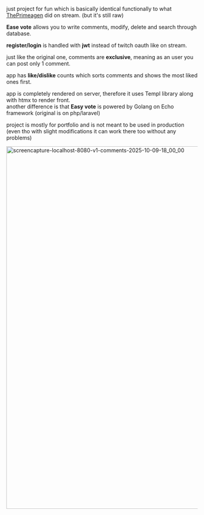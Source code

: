 just project for fun which is basically identical functionally to what <a href="https://github.com/ThePrimeagen" target="_blank">ThePrimeagen</a> did on stream. (but it's still raw)

<strong>Ease vote</strong> allows you to write comments, modify, delete and search through database.

<strong>register/login</strong> is handled with <strong>jwt</strong> instead of twitch oauth like on stream.

just like the original one, comments are <strong>exclusive</strong>, meaning as an user you can post only 1 comment. 

app has <strong>like/dislike</strong> counts which sorts comments and shows the most liked ones first.

app is completely rendered on server, therefore it uses Templ library along with htmx to render front. <br> another difference is that <strong>Easy vote</strong> is powered by Golang on Echo framework (original is on php/laravel)

project is mostly for portfolio and is not meant to be used in production (even tho with slight modifications it can work there too without any problems)


<img width="1920" height="953" alt="screencapture-localhost-8080-v1-comments-2025-10-09-18_00_00" src="https://github.com/user-attachments/assets/2f135940-c1ae-4863-b65a-7f55d5e010e4" />








